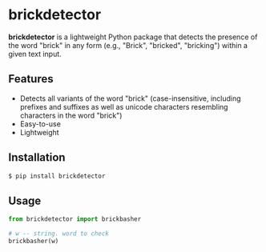 # brickdetector

**brickdetector** is a lightweight Python package that detects the presence of the word "brick" in any form (e.g., "Brick", "bricked", "bricking") within a given text input.

## Features

- Detects all variants of the word "brick" (case-insensitive, including prefixes and suffixes as well as unicode characters resembling characters in the word "brick")
- Easy-to-use
- Lightweight

## Installation

```bash
$ pip install brickdetector
```

## Usage

```py
from brickdetector import brickbasher

# w -- string. word to check
brickbasher(w)
```